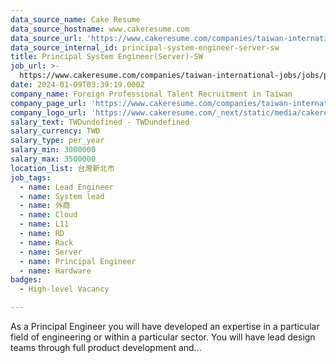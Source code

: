 ```yaml
---
data_source_name: Cake Resume
data_source_hostname: www.cakeresume.com
data_source_url: 'https://www.cakeresume.com/companies/taiwan-international-jobs/jobs'
data_source_internal_id: principal-system-engineer-server-sw
title: Principal System Engineer(Server)-SW
job_url: >-
  https://www.cakeresume.com/companies/taiwan-international-jobs/jobs/principal-system-engineer-server-sw
date: 2024-01-09T03:39:19.000Z
company_name: Foreign Professional Talent Recruitment in Taiwan
company_page_url: 'https://www.cakeresume.com/companies/taiwan-international-jobs'
company_logo_url: 'https://www.cakeresume.com/_next/static/media/cakeresume.e1c03867.svg'
salary_text: TWDundefined - TWDundefined
salary_currency: TWD
salary_type: per_year
salary_min: 3000000
salary_max: 3500000
location_list: 台灣新北市
job_tags:
  - name: Lead Engineer
  - name: System lead
  - name: 外商
  - name: Cloud
  - name: L11
  - name: RD
  - name: Rack
  - name: Server
  - name: Principal Engineer
  - name: Hardware
badges:
  - High-level Vacancy

---
```


As a Principal Engineer you will have developed an expertise in a particular field of engineering or within a particular sector. You will have lead design teams through full product development and...